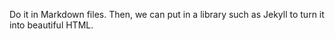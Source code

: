 Do it in Markdown files. Then, we can put in a library such as Jekyll to turn it into beautiful HTML.
